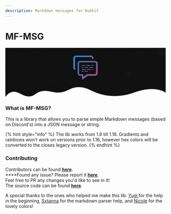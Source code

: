 ```yaml
---
description: Markdown messages for Bukkit
---
```


# MF-MSG

![](../../.gitbook/assets/mfmsg.png)

### What is MF-MSG?

This is a library that allows you to parse simple Markdown messages \(based on Discord's\) into a JSON message or string.

{% hint style="info" %}
The lib works from 1.8 till 1.16. Gradients and rainbows won't work on versions prior to 1.16, however hex colors will be converted to the closes legacy version.
{% endhint %}

### **Contributing** <a id="contributing"></a>

Contributors can be found [**here**](https://github.com/ipsk/MF-MSG/graphs/contributors).  
****Found any issue? Please report it [**here**](https://github.com/ipsk/MF-MSG/issues).  
Feel free to PR any changes you'd like to see in it!  
The source code can be found [**here**](https://github.com/ipsk/MF-MSG).

A special thanks to the ones who helped me make this lib: [Yugi ](https://github.com/Vshnv)for the help in the beginning, [Sxtanna](https://github.com/Sxtanna) for the markdown parser help, and [Nicole](https://github.com/marketplace) for the lovely colors!

